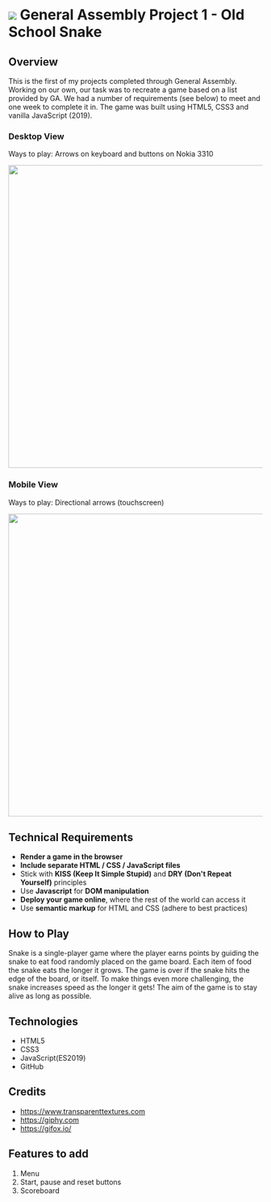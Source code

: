 # ![](https://ga-dash.s3.amazonaws.com/production/assets/logo-9f88ae6c9c3871690e33280fcf557f33.png) General Assembly Project 1 - Old School Snake

## Overview
This is the first of my projects completed through General Assembly. Working on our own, our task was to recreate a game based on a list provided by GA. We had a number of requirements (see below) to meet and one week to complete it in. The game was built using HTML5, CSS3 and vanilla JavaScript (2019). 

### Desktop View
Ways to play: Arrows on keyboard and buttons on Nokia 3310

<img src="https://i.imgur.com/bacxrim.gif" height="600" />

### Mobile View
Ways to play: Directional arrows (touchscreen)

<img src="https://i.imgur.com/1dnNOYn.gif" height="600" />


## Technical Requirements

* **Render a game in the browser**
* **Include separate HTML / CSS / JavaScript files**
* Stick with **KISS (Keep It Simple Stupid)** and **DRY (Don't Repeat Yourself)** principles
* Use **Javascript** for **DOM manipulation**
* **Deploy your game online**, where the rest of the world can access it
* Use **semantic markup** for HTML and CSS (adhere to best practices)


## How to Play
  Snake is a single-player game where the player earns points by guiding the snake to eat food randomly placed on the game board. Each item of food the snake eats the longer it grows. The game is over if the snake hits the edge of the board, or itself. To make things even more challenging, the snake increases speed as the longer it gets!
  The aim of the game is to stay alive as long as possible.


## Technologies
* HTML5
* CSS3
* JavaScript(ES2019)
* GitHub


## Credits
* https://www.transparenttextures.com
* https://giphy.com
* https://gifox.io/


## Features to add
1. Menu
2. Start, pause and reset buttons
3. Scoreboard


